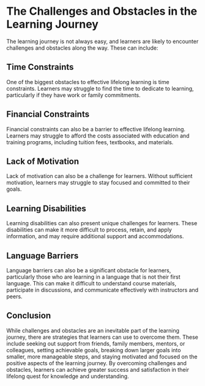 The Challenges and Obstacles in the Learning Journey
====================================================================================================

The learning journey is not always easy, and learners are likely to encounter challenges and obstacles along the way. These can include:

Time Constraints
----------------

One of the biggest obstacles to effective lifelong learning is time constraints. Learners may struggle to find the time to dedicate to learning, particularly if they have work or family commitments.

Financial Constraints
---------------------

Financial constraints can also be a barrier to effective lifelong learning. Learners may struggle to afford the costs associated with education and training programs, including tuition fees, textbooks, and materials.

Lack of Motivation
------------------

Lack of motivation can also be a challenge for learners. Without sufficient motivation, learners may struggle to stay focused and committed to their goals.

Learning Disabilities
---------------------

Learning disabilities can also present unique challenges for learners. These disabilities can make it more difficult to process, retain, and apply information, and may require additional support and accommodations.

Language Barriers
-----------------

Language barriers can also be a significant obstacle for learners, particularly those who are learning in a language that is not their first language. This can make it difficult to understand course materials, participate in discussions, and communicate effectively with instructors and peers.

Conclusion
----------

While challenges and obstacles are an inevitable part of the learning journey, there are strategies that learners can use to overcome them. These include seeking out support from friends, family members, mentors, or colleagues, setting achievable goals, breaking down larger goals into smaller, more manageable steps, and staying motivated and focused on the positive aspects of the learning journey. By overcoming challenges and obstacles, learners can achieve greater success and satisfaction in their lifelong quest for knowledge and understanding.
